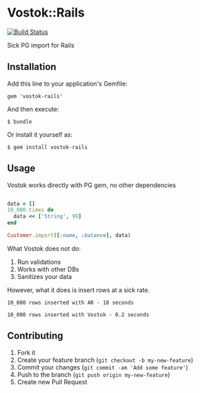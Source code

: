 # Vostok::Rails

[![Build Status](https://travis-ci.org/Valve/vostok-rails.png)](https://travis-ci.org/Valve/vostok-rails)

Sick PG import for Rails

## Installation

Add this line to your application's Gemfile:

    gem 'vostok-rails'

And then execute:

    $ bundle

Or install it yourself as:

    $ gem install vostok-rails

## Usage

Vostok works directly with PG gem, no other dependencies

```ruby

data = []
10_000.times do
  data << ['String', 99]
end

Customer.import([:name, :balance], data)

```

What Vostok does not do:

1. Run validations
3. Works with other DBs
4. Sanitizes your data

However, what it does is insert rows at a sick rate.

`
10_000 rows inserted with AR - 18 seconds
`

`
10_000 rows inserted with Vostok - 0.2 seconds
`


## Contributing

1. Fork it
2. Create your feature branch (`git checkout -b my-new-feature`)
3. Commit your changes (`git commit -am 'Add some feature'`)
4. Push to the branch (`git push origin my-new-feature`)
5. Create new Pull Request
